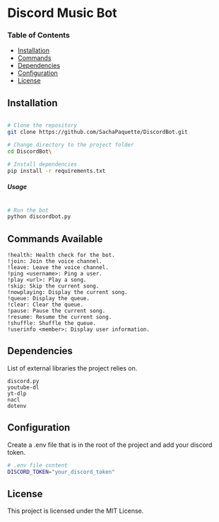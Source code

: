 # Discord Music Bot

### Table of Contents

- [Installation](#installation)
- [Commands](#commands-available)
- [Dependencies](#dependencies)
- [Configuration](#configuration)
- [License](#license)

## Installation

```bash

# Clone the repository
git clone https://github.com/SachaPaquette/DiscordBot.git

# Change directory to the project folder
cd DiscordBot\

# Install dependencies
pip install -r requirements.txt 
```

##### Usage

```bash

# Run the bot
python discordbot.py
```
## Commands Available
    !health: Health check for the bot.
    !join: Join the voice channel.
    !leave: Leave the voice channel.
    !ping <username>: Ping a user.
    !play <url>: Play a song.
    !skip: Skip the current song.
    !nowplaying: Display the current song.
    !queue: Display the queue.
    !clear: Clear the queue.
    !pause: Pause the current song.
    !resume: Resume the current song.
    !shuffle: Shuffle the queue.
    !userinfo <member>: Display user information.

## Dependencies

List of external libraries the project relies on.

    discord.py
    youtube-dl
    yt-dlp
    nacl
    dotenv

## Configuration

Create a .env file that is in the root of the project and add your discord token.
```bash
# .env file content
DISCORD_TOKEN="your_discord_token"
```


## License

This project is licensed under the MIT License.
